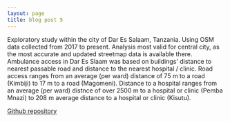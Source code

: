 ```yaml
---
layout: page
title: blog post 5
---
```



Exploratory study within the city of Dar Es Salaam, Tanzania.
Using OSM data collected from 2017 to present.
Analysis most valid for central city, as the most accurate and updated streetmap data is available there.
Ambulance access in Dar Es Slaam was based on buildings' distance to nearest passable road and distance to the nearest hospital / clinic.
 Road access ranges from an average (per ward) distance of 75 m to a road  (Kimbiji) to 17 m to a road (Magomeni).
Distance to a hospital ranges from an average (per ward) distnce of over 2500 m to a hospital or clinic (Pemba Mnazi) to 208 m average distance to a hospital or clinic (Kisutu).

[Github repository](https://github.com/stonecastin/AmbulanceAccessDarEsSalaam)
